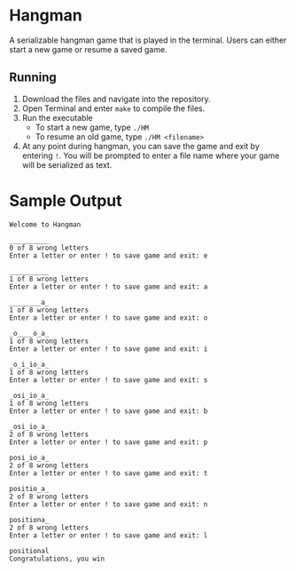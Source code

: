 # Hangman
A serializable hangman game that is played in the terminal. Users can either start a new game or resume a saved game.

## Running
1. Download the files and navigate into the repository.
2. Open Terminal and enter ```make``` to compile the files.
3. Run the executable
   - To start a new game, type ```./HM```
   - To resume an old game, type ```./HM <filename>```
4. At any point during hangman, you can save the game and exit by entering ```!```. You will be prompted to enter a file name where your game will be serialized as text.

# Sample Output
```
Welcome to Hangman

__________
0 of 8 wrong letters
Enter a letter or enter ! to save game and exit: e

__________
1 of 8 wrong letters
Enter a letter or enter ! to save game and exit: a

________a_
1 of 8 wrong letters
Enter a letter or enter ! to save game and exit: o

_o____o_a_
1 of 8 wrong letters
Enter a letter or enter ! to save game and exit: i

_o_i_io_a_
1 of 8 wrong letters
Enter a letter or enter ! to save game and exit: s

_osi_io_a_
1 of 8 wrong letters
Enter a letter or enter ! to save game and exit: b

_osi_io_a_
2 of 8 wrong letters
Enter a letter or enter ! to save game and exit: p

posi_io_a_
2 of 8 wrong letters
Enter a letter or enter ! to save game and exit: t

positio_a_
2 of 8 wrong letters
Enter a letter or enter ! to save game and exit: n

positiona_
2 of 8 wrong letters
Enter a letter or enter ! to save game and exit: l

positional
Congratulations, you win
```
